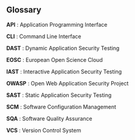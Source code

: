 ## Glossary

__API__
: Application Programming Interface

__CLI__
: Command Line Interface

__DAST__
: Dynamic Application Security Testing

__EOSC__
: European Open Science Cloud

__IAST__
: Interactive Application Security Testing

__OWASP__
: Open Web Application Security Project

__SAST__
: Static Application Security Testing

__SCM__
: Software Configuration Management

__SQA__
: Software Quality Assurance

__VCS__
: Version Control System
